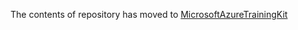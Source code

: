 The contents of repository has moved to [MicrosoftAzureTrainingKit](https://github.com/Microsoft-TrainingKits/MicrosoftAzureTrainingKit/tree/master/HOLs/HOL-ProvisioningAWindowsAzureVMPS)

